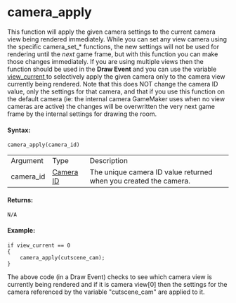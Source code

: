 # camera_apply

This function will apply the given camera settings to the current camera
view being rendered immediately. While you can set any view camera using
the specific camera_set\_\* functions, the new settings will not be used
for rendering until the *next* game frame, but with this function you
can make those changes immediately. If you are using multiple views then
the function should be used in the **Draw Event** and you can use the
variable [ view_current ](view_current) to selectively apply the
given camera only to the camera view currently being rendered. Note that
this does NOT change the camera ID value, only the settings for that
camera, and that if you use this function on the default camera (ie: the
internal camera GameMaker uses when no view cameras are active) the
changes will be overwritten the very next game frame by the internal
settings for drawing the room.

#### Syntax:

``` gml
camera_apply(camera_id)
```

|           |                                                                                                                            |                                                                  |
|-----------|----------------------------------------------------------------------------------------------------------------------------|------------------------------------------------------------------|
| Argument  | Type                                                                                                                       | Description                                                      |
| camera_id |  [Camera ID](../../../../../GameMaker_Language/GML_Reference/Cameras_And_Display/Cameras_And_Viewports/camera_create)  | The unique camera ID value returned when you created the camera. |

#### Returns:

``` gml
N/A
```

#### Example:

``` gml
if view_current == 0
{
    camera_apply(cutscene_cam);
}
```

The above code (in a Draw Event) checks to see which camera view is
currently being rendered and if it is camera view\[0\] then the settings
for the camera referenced by the variable "cutscene_cam" are applied to
it.
